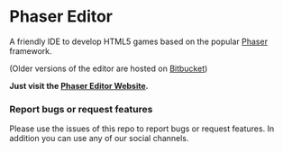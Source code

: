 # Phaser Editor

A friendly IDE to develop HTML5 games based on the popular [Phaser][phaser] framework.

(Older versions of the editor are hosted on [Bitbucket][bitbucket])

**Just visit the [Phaser Editor Website][pe_website].**


### Report bugs or request features

Please use the issues of this repo to report bugs or request features. In addition you can use any of our social channels.




[phaser]: https://phaser.io
[bitbucket]: https://bitbucket.org/boniatillo/phasereditor
[bitbucket]: https://bitbucket.org/boniatillo/phasereditor
[pe_website]: http://phasereditor.boniatillo.com
